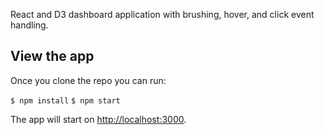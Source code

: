 
React and D3 dashboard application with brushing, hover, and click event handling.

## View the app

Once you clone the repo you can run:

`$ npm install`
`$ npm start`

The app will start on  [http://localhost:3000](http://localhost:3000).

